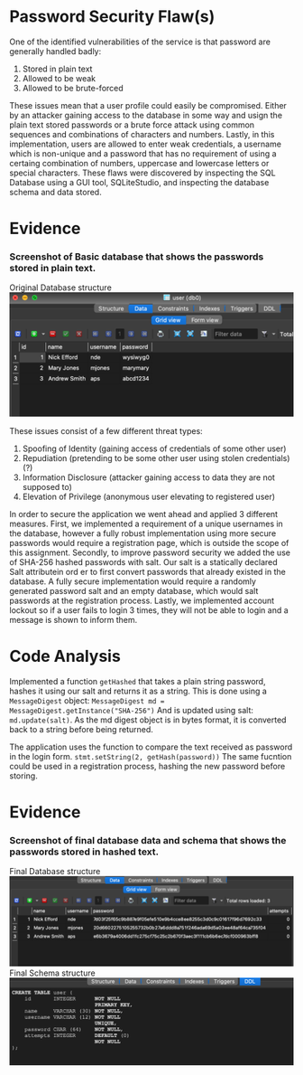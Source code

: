 # Password Security Flaw(s)

One of the identified vulnerabilities of the service is that password are generally handled badly:
1. Stored in plain text
2. Allowed to be weak
3. Allowed to be brute-forced

These issues mean that a user profile could easily be compromised. Either by an attacker gaining access to the database in
some way and usign the plain text stored passwords or a brute force attack using common sequences and combinations of 
characters and numbers. Lastly, in this implementation, users are allowed to enter weak credentials, a username which
is non-unique and a password that has no requirement of using a certaing combination of numbers, uppercase and 
lowercase letters or special characters. These flaws were discovered by inspecting the SQL Database using a 
GUI tool, SQLiteStudio, and inspecting the database schema and data stored.

# Evidence
### Screenshot of Basic database that shows the passwords stored in plain text.
Original Database structure
![Original Db](./db_orig.png)

These issues consist of a few different threat types:
1. Spoofing of Identity (gaining access of credentials of some other user)
2. Repudiation (pretending to be some other user using stolen credentials) (?)
3. Information Disclosure (attacker gaining access to data they are not supposed to)
4. Elevation of Privilege (anonymous user elevating to registered user)

In order to secure the application we went ahead and applied 3 different measures. First, we implemented a requirement of a unique
usernames in the database, however a fully robust implementation using more secure passwords would require a registration page, 
which is outside the scope of this assignment. Secondly, to improve password security we added the use of
SHA-256 hashed passwords with salt. Our salt is a statically declared Salt attributein ord er to first convert passwords 
that already existed in the database. A fully secure implementation would require a randomly generated password salt and
an empty database, which would salt passwords at the registration process. Lastly, we implemented account lockout so if a 
user fails to login 3 times, they will not be able to login and a message is shown to inform them.

# Code Analysis
Implemented a function `getHashed` that takes a plain string password, hashes it using our salt and returns it as a string. 
This is done using a `MessageDigest` object: `MessageDigest md = MessageDigest.getInstance("SHA-256")`
And is updated using salt: `md.update(salt)`. As the md digest object is in bytes format, it is converted back 
to a string before being returned. 

The application uses the function to compare the text received as password in the login form.
`stmt.setString(2, getHash(password))`
The same fucntion could be used in a registration process, hashing the new password before storing.

# Evidence
### Screenshot of final database data and schema that shows the passwords stored in hashed text.
Final Database structure
![Final Db](./final_db.png)
Final Schema structure
![Final Schema](./final_schema.png)